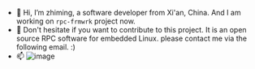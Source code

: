 - 👋 Hi, I’m zhiming, a software developer from Xi'an, China. And I am working on `rpc-frmwrk` project now.
- 💞️ Don't hesitate if you want to contribute to this project. It is an open source RPC software for embedded Linux. please contact me via the following email. :)
- 📫 ![image](https://img.shields.io/badge/email-woodhead99%40gmail.com-informational)

<!---
zhiming99/zhiming99 is a ✨ special ✨ repository because its `README.md` (this file) appears on your GitHub profile.
You can click the Preview link to take a look at your changes.
--->
